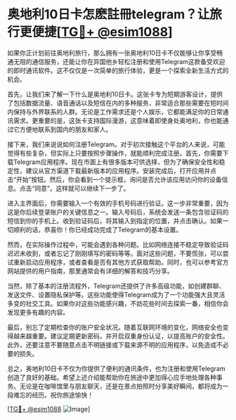 # 奥地利10日卡怎麽註冊telegram？让旅行更便捷[[TG💪+ @esim1088](https://t.me/s/esim1088)]

如果你正计划前往奥地利旅行，那么拥有一张奥地利10日卡不仅能够让你享受畅通无阻的通信服务，还能让你在异国他乡轻松注册和使用Telegram这款备受欢迎的即时通讯软件。这不仅仅是一次简单的旅行体验，更是一个探索全新生活方式的机会。

首先，让我们来了解一下什么是奥地利10日卡。这张卡专为短期游客设计，提供了包括数据流量、语音通话以及短信在内的多种服务，非常适合那些需要在短时间内保持与外界联系的人群。无论是工作需求还是个人娱乐，它都能满足你的日常通讯需求。更重要的是，这张卡支持国际漫游，这意味着即使身处奥地利，你也能通过它方便地联系到国内的朋友和家人。

接下来，我们来说说如何注册Telegram。对于初次接触这个平台的人来说，可能觉得有些复杂，但实际上只要按照步骤操作，就能顺利完成注册。首先，你需要下载Telegram应用程序。现在市面上有很多版本可供选择，但为了确保安全性和稳定性，建议从官方渠道下载最新版本的应用程序。安装完成后，打开应用并点击“开始”按钮。然后，你会看到一个提示框，询问是否允许该应用访问你的设备信息。点击“同意”，这样就可以继续下一步了。

进入主界面后，你需要输入一个有效的手机号码进行验证。这一步非常重要，因为这是你后续登录账户的关键信息之一。输入号码后，系统会发送一条包含验证码的短信到你的手机上。收到验证码后，将其输入到指定的位置，并点击确认。如果一切顺利的话，恭喜你！你已经成功完成了Telegram的基本设置。

然而，在实际操作过程中，可能会遇到各种问题。比如网络连接不稳定导致验证码迟迟未收到，或者忘记了刚刚填写的密码等等。面对这些问题，不要慌张，可以尝试重新启动应用程序，或者查看是否有其他方式获取帮助。同时，也可以参考官方网站提供的用户指南，那里通常会有详细的解答和技巧分享。

当然，除了基本的注册流程外，Telegram还提供了许多高级功能，如创建群聊、发送文件、设置隐私保护等。这些功能使得Telegram成为了一个功能强大且灵活多变的社交工具。如果你对这些功能感兴趣，不妨花些时间去探索一番，相信你会发现更多有趣的内容。

最后，别忘了定期检查你的账户安全状况。随着互联网环境的变化，网络安全也变得越来越重要。建议定期更新密码，并开启双重身份认证，以提高账户的安全性。此外，还要注意不要随意点击不明链接或下载来源不明的应用程序，以免造成不必要的损失。

总之，奥地利10日卡不仅为你提供了便利的通讯条件，也为注册和使用Telegram创造了良好的基础。希望上述介绍能帮助你在旅途中更加得心应手地处理各种事务。无论是在咖啡馆里与朋友聊天，还是在景点拍照时分享美好瞬间，都将成为一段难忘的经历。祝你旅途愉快！

[[TG💪+ @esim1088](https://t.me/s/esim1088) ![Image](https://i.postimg.cc/4NQfJmqS/Snipaste-2025-05-13-00-14-12.png)]